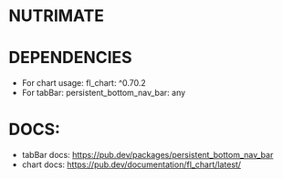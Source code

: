 # NUTRIMATE

# DEPENDENCIES

- For chart usage: fl_chart: ^0.70.2
- For tabBar: persistent_bottom_nav_bar: any

# DOCS:
- tabBar docs: https://pub.dev/packages/persistent_bottom_nav_bar
- chart docs: https://pub.dev/documentation/fl_chart/latest/